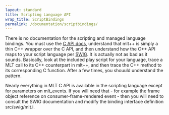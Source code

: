 ```yaml
---
layout: standard
title: Scripting Language API
wrap_title: ScriptBindings
permalink: /documentation/scriptbindings/
---
```


There is no documentation for the scripting and managed language
bindings. You must use the [C API docs](/doxygen/annotated.html),
understand that mlt++ is simply a thin C++ wrapper over the C
API, and then understand how the C++ API maps to your script language
per [SWIG](http://www.swig.org/). It is actually not as bad as
it sounds. Basically, look at the included play script for your
language, trace a MLT call to its C++ counterpart in mlt++, and then
trace the C++ method to its corresponding C function. After a few times,
you shouuld understand the pattern.

Nearly everything in MLT C API is available in the scripting language
except for parameters on mlt_events. If you will need that - for
example the frame object reference on consumer-frame-rendered event -
then you will need to consult the SWIG documentation and modify the
binding interface definition src/swig/mlt.i.

